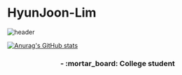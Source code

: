 # HyunJoon-Lim
![header](https://capsule-render.vercel.app/api?type=rounded&color=gradient&height=300&section=header&text=%20Hello%20%20&fontSize=80&textBg=true&animation=fadeIn)


[![Anurag's GitHub stats](https://github-readme-stats.vercel.app/api?username=jungking&count_private=true&theme=tokyonight)](https://github.com/anuraghazra/github-readme-stats)

<h3 align ="center"> - :mortar_board: College student </h3>
